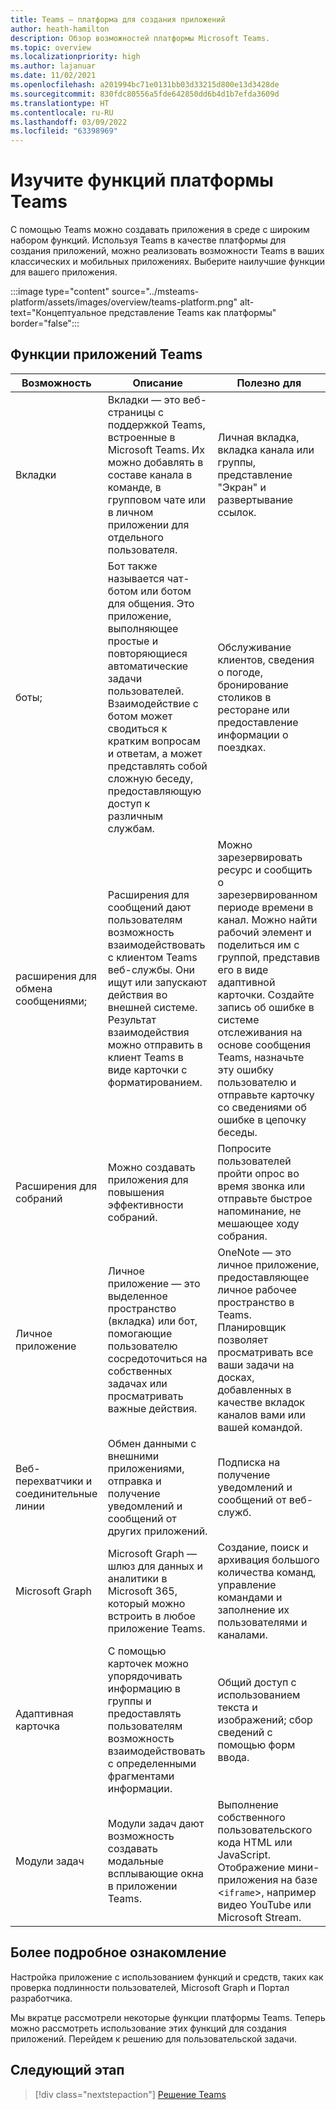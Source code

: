 ```yaml
---
title: Teams — платформа для создания приложений
author: heath-hamilton
description: Обзор возможностей платформы Microsoft Teams.
ms.topic: overview
ms.localizationpriority: high
ms.author: lajanuar
ms.date: 11/02/2021
ms.openlocfilehash: a201994bc71e0131bb03d33215d800e13d3428de
ms.sourcegitcommit: 830fdc80556a5fde642850dd6b4d1b7efda3609d
ms.translationtype: HT
ms.contentlocale: ru-RU
ms.lasthandoff: 03/09/2022
ms.locfileid: "63398969"
---
```

# <a name="explore-teams-platform-features"></a>Изучите функций платформы Teams

С помощью Teams можно создавать приложения в среде с широким набором функций. Используя Teams в качестве платформы для создания приложений, можно реализовать возможности Teams в ваших классических и мобильных приложениях. Выберите наилучшие функции для вашего приложения.

:::image type="content" source="../msteams-platform/assets/images/overview/teams-platform.png" alt-text="Концептуальное представление Teams как платформы" border="false":::

## <a name="teams-app-features"></a>Функции приложений Teams

| Возможность | Описание | Полезно для |
| --- | --- | --- |
|Вкладки | Вкладки — это веб-страницы с поддержкой Teams, встроенные в Microsoft Teams. Их можно добавлять в составе канала в команде, в групповом чате или в личном приложении для отдельного пользователя. | Личная вкладка, вкладка канала или группы, представление "Экран" и развертывание ссылок. |
| боты; | Бот также называется чат-ботом или ботом для общения. Это приложение, выполняющее простые и повторяющиеся автоматические задачи пользователей. Взаимодействие с ботом может сводиться к кратким вопросам и ответам, а может представлять собой сложную беседу, предоставляющую доступ к различным службам. | Обслуживание клиентов, сведения о погоде, бронирование столиков в ресторане или предоставление информации о поездках. |
| расширения для обмена сообщениями; | Расширения для сообщений дают пользователям возможность взаимодействовать с клиентом Teams веб-службы. Они ищут или запускают действия во внешней системе. Результат взаимодействия можно отправить в клиент Teams в виде карточки с форматированием. | Можно зарезервировать ресурс и сообщить о зарезервированном периоде времени в канал. Можно найти рабочий элемент и поделиться им с группой, представив его в виде адаптивной карточки. Создайте запись об ошибке в системе отслеживания на основе сообщения Teams, назначьте эту ошибку пользователю и отправьте карточку со сведениями об ошибке в цепочку беседы. |
|Расширения для собраний | Можно создавать приложения для повышения эффективности собраний. | Попросите пользователей пройти опрос во время звонка или отправьте быстрое напоминание, не мешающее ходу собрания. |
| Личное приложение | Личное приложение — это выделенное пространство (вкладка) или бот, помогающие пользователю сосредоточиться на собственных задачах или просматривать важные действия. | OneNote — это личное приложение, предоставляющее личное рабочее пространство в Teams. Планировщик позволяет просматривать все ваши задачи на досках, добавленных в качестве вкладок каналов вами или вашей командой. |
| Веб-перехватчики и соединительные линии | Обмен данными с внешними приложениями, отправка и получение уведомлений и сообщений от других приложений. | Подписка на получение уведомлений и сообщений от веб-служб. |
| Microsoft Graph | Microsoft Graph — шлюз для данных и аналитики в Microsoft 365, который можно встроить в любое приложение Teams. | Создание, поиск и архивация большого количества команд, управление командами и заполнение их пользователями и каналами. |
| Адаптивная карточка | С помощью карточек можно упорядочивать информацию в группы и предоставлять пользователям возможность взаимодействовать с определенными фрагментами информации. | Общий доступ с использованием текста и изображений; сбор сведений с помощью форм ввода. |
| Модули задач | Модули задач дают возможность создавать модальные всплывающие окна в приложении Teams. | Выполнение собственного пользовательского кода HTML или JavaScript. Отображение мини-приложения на базе <`iframe`>, например видео YouTube или Microsoft Stream. |

## <a name="dive-deeper"></a>Более подробное ознакомление

Настройка приложение с использованием функций и средств, таких как проверка подлинности пользователей, Microsoft Graph и Портал разработчика.

Мы вкратце рассмотрели некоторые функции платформы Teams. Теперь можно рассмотреть использование этих функций для создания приложений. Перейдем к решению для пользовательской задачи.

## <a name="next-step"></a>Следующий этап

> [!div class="nextstepaction"]
> [Решение Teams](overview-solution.md)
